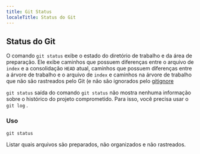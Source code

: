 ```yaml
---
title: Git Status
localeTitle: Status do Git
---
```

## Status do Git

O comando `git status` exibe o estado do diretório de trabalho e da área de preparação. Ele exibe caminhos que possuem diferenças entre o arquivo de `index` e a consolidação `HEAD` atual, caminhos que possuem diferenças entre a árvore de trabalho e o arquivo de `index` e caminhos na árvore de trabalho que não são rastreados pelo Git (e não são ignorados pelo [gitignore](https://git-scm.com/docs/gitignore)

`git status` saída do comando `git status` não mostra nenhuma informação sobre o histórico do projeto comprometido. Para isso, você precisa usar o `git log` .

### Uso

```shell
git status 
```

Listar quais arquivos são preparados, não organizados e não rastreados.